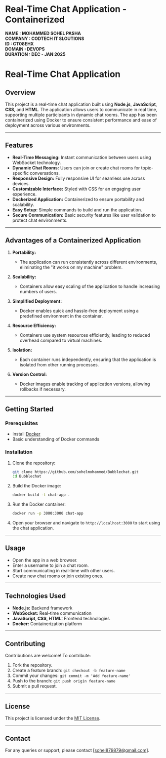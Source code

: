 # Real-Time Chat Application - Containerized

**NAME : MOHAMMED SOHEL PASHA** <br>
**COMPANY : CODTECH IT SLOUTIONS** <br>
**ID : CT08EHX** <br>
**DOMAIN : DEVOPS** <br>
**DURATION : DEC - JAN 2025**
# Real-Time Chat Application

## Overview
This project is a real-time chat application built using **Node.js**, **JavaScript**, **CSS**, and **HTML**. The application allows users to communicate in real time, supporting multiple participants in dynamic chat rooms. The app has been containerized using Docker to ensure consistent performance and ease of deployment across various environments.

---

## Features
- **Real-Time Messaging:** Instant communication between users using WebSocket technology.
- **Dynamic Chat Rooms:** Users can join or create chat rooms for topic-specific conversations.
- **Responsive Design:** Fully responsive UI for seamless use across devices.
- **Customizable Interface:** Styled with CSS for an engaging user experience.
- **Dockerized Application:** Containerized to ensure portability and scalability.
- **Easy Setup:** Simple commands to build and run the application.
- **Secure Communication:** Basic security features like user validation to protect chat environments.

---

## Advantages of a Containerized Application

1. **Portability:**
   - The application can run consistently across different environments, eliminating the "it works on my machine" problem.

2. **Scalability:**
   - Containers allow easy scaling of the application to handle increasing numbers of users.

3. **Simplified Deployment:**
   - Docker enables quick and hassle-free deployment using a predefined environment in the container.

4. **Resource Efficiency:**
   - Containers use system resources efficiently, leading to reduced overhead compared to virtual machines.

5. **Isolation:**
   - Each container runs independently, ensuring that the application is isolated from other running processes.

6. **Version Control:**
   - Docker images enable tracking of application versions, allowing rollbacks if necessary.

---

## Getting Started
### Prerequisites
- Install [Docker](https://www.docker.com/)
- Basic understanding of Docker commands

### Installation
1. Clone the repository:
   ```bash
   git clone https://github.com/sohelmohammed/Bubblechat.git
   cd Bubblechat
   ```

2. Build the Docker image:
   ```bash
   docker build -t chat-app .
   ```

3. Run the Docker container:
   ```bash
   docker run -p 3000:3000 chat-app
   ```

4. Open your browser and navigate to `http://localhost:3000` to start using the chat application.

---

## Usage
- Open the app in a web browser.
- Enter a username to join a chat room.
- Start communicating in real-time with other users.
- Create new chat rooms or join existing ones.

---

## Technologies Used
- **Node.js:** Backend framework
- **WebSocket:** Real-time communication
- **JavaScript, CSS, HTML:** Frontend technologies
- **Docker:** Containerization platform

---

## Contributing
Contributions are welcome! To contribute:
1. Fork the repository.
2. Create a feature branch: `git checkout -b feature-name`
3. Commit your changes: `git commit -m 'Add feature-name'`
4. Push to the branch: `git push origin feature-name`
5. Submit a pull request.

---

## License
This project is licensed under the [MIT License](LICENSE).

---

## Contact
For any queries or support, please contact [sohel879879@gmail.com].



